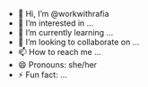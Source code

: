- 👋 Hi, I’m @workwithrafia
- 👀 I’m interested in ...
- 🌱 I’m currently learning ...
- 💞️ I’m looking to collaborate on ...
- 📫 How to reach me ...
- 😄 Pronouns: she/her
- ⚡ Fun fact: ...

<!---
workwithrafia/workwithrafia is a ✨ special ✨ repository because its `README.md` (this file) appears on your GitHub profile.
You can click the Preview link to take a look at your changes.
--->
